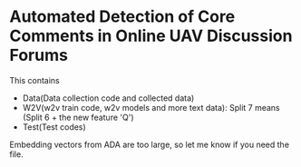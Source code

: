 # Automated Detection of Core Comments in Online UAV Discussion Forums

This contains 
* Data(Data collection code and collected data)
* W2V(w2v train code, w2v models and more text data): Split 7 means (Split 6 + the new feature 'Q')
* Test(Test codes)

Embedding vectors from ADA are too large, so let me know if you need the file. 

